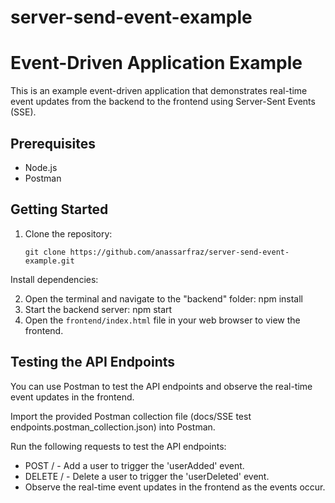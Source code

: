 # server-send-event-example
# Event-Driven Application Example

This is an example event-driven application that demonstrates real-time event updates from the backend to the frontend using Server-Sent Events (SSE).

## Prerequisites

- Node.js
- Postman

## Getting Started

1. Clone the repository:

   ```shell
   git clone https://github.com/anassarfraz/server-send-event-example.git

Install dependencies:

2. Open the terminal and navigate to the "backend" folder:
    npm install
3. Start the backend server:
    npm start
4. Open the `frontend/index.html` file in your web browser to view the frontend.

## Testing the API Endpoints
You can use Postman to test the API endpoints and observe the real-time event updates in the frontend.

Import the provided Postman collection file (docs/SSE test endpoints.postman_collection.json) into Postman.

Run the following requests to test the API endpoints:

- POST / - Add a user to trigger the 'userAdded' event.
- DELETE / - Delete a user to trigger the 'userDeleted' event.
- Observe the real-time event updates in the frontend as the events occur.

